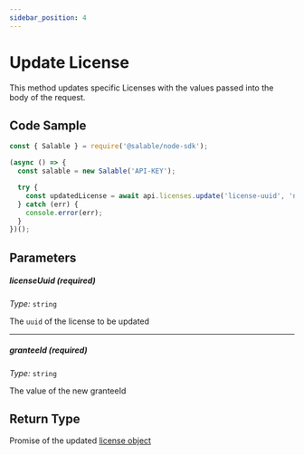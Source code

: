 ```yaml
---
sidebar_position: 4
---
```


# Update License

This method updates specific Licenses with the values passed into the body of the request.

## Code Sample

```typescript
const { Salable } = require('@salable/node-sdk');

(async () => {
  const salable = new Salable('API-KEY');

  try {
    const updatedLicense = await api.licenses.update('license-uuid', 'new-grantee-id');
  } catch (err) {
    console.error(err);
  }
})();
```

## Parameters

##### licenseUuid (_required_)

_Type:_ `string`

The `uuid` of the license to be updated

---

##### granteeId (_required_)

_Type:_ `string`

The value of the new granteeId

## Return Type

Promise of the updated [license object](https://docs.salable.app/api#tag/Licenses/operation/getLicenseByUuid)
